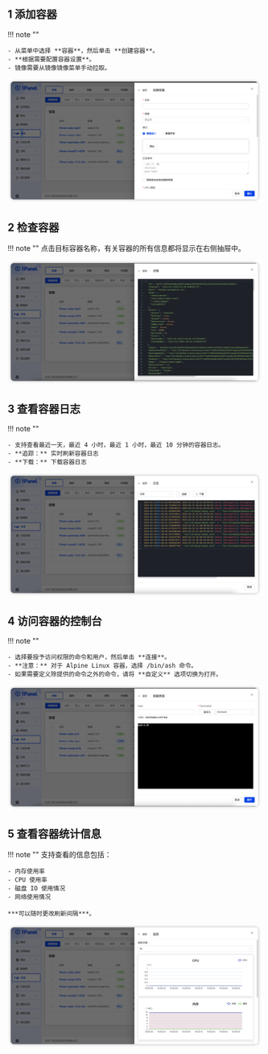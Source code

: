 ## 1 添加容器

!!! note ""

    - 从菜单中选择 **容器**，然后单击 **创建容器**。
    - **根据需要配置容器设置**。 
    - 镜像需要从镜像镜像菜单手动拉取。

![img.png](../../img/containers/container_create.png)


## 2 检查容器

!!! note ""
    点击目标容器名称，有关容器的所有信息都将显示在右侧抽屉中。

![img.png](../../img/containers/container_inspect.png)

## 3 查看容器日志

!!! note ""

    - 支持查看最近一天，最近 4 小时，最近 1 小时，最近 10 分钟的容器日志。
    - **追踪：** 实时刷新容器日志
    - **下载：** 下载容器日志

![img.png](../../img/containers/container_log.png)

## 4 访问容器的控制台

!!! note ""

    - 选择要授予访问权限的命令和用户，然后单击 **连接**。
    - **注意：** 对于 Alpine Linux 容器，选择 /bin/ash 命令。
    - 如果需要定义除提供的命令之外的命令，请将 **自定义** 选项切换为打开。

![img.png](../../img/containers/container_terminal.png)

## 5 查看容器统计信息

!!! note ""
    支持查看的信息包括：

    - 内存使用率
    - CPU 使用率
    - 磁盘 IO 使用情况
    - 网络使用情况

    ***可以随时更改刷新间隔***。

![img.png](../../img/containers/container_monitor.png)